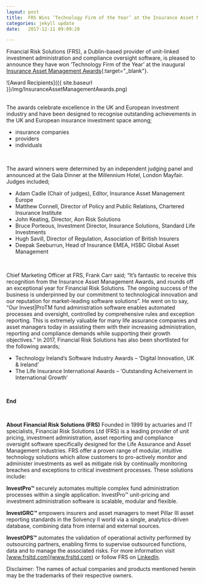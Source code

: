 ```yaml
---
layout: post
title:  FRS Wins ‘Technology Firm of the Year’ at the Insurance Asset Management Awards
categories: jekyll update
date:   2017-12-11 09:09:28

---
```


<!--**Dublin, {{ page.date | date_to_long_string }}** -->

<!-- *FRS Wins ‘Technology Firm of the Year’ at the Insurance Asset Management Awards* -->




Financial Risk Solutions (FRS), a Dublin-based provider of unit-linked investment administration and compliance oversight software, is pleased to announce they have won ‘Technology Firm of the Year’ at the inaugural [Insurance Asset Management Awards](http://insuranceassetmanagement.net/awards/winners17.php){:target="_blank"}. 

![Award Recipients]({{ site.baseurl }}/img/InsuranceAssetManagementAwards.png)<br><br>

The awards celebrate excellence in the UK and European investment industry and have been designed to recognise outstanding achievements in the UK and European insurance investment space among; 
-	insurance companies
-	providers
-	individuals

<br>

The award winners were determined by an independent judging panel and announced at the Gala Dinner at the Millennium Hotel, London Mayfair. Judges included; 

-	Adam Cadle (Chair of judges), Editor, Insurance Asset Management Europe
-	Matthew Connell, Director of Policy and Public Relations, Chartered Insurance Institute
-	John Keating, Director, Aon Risk Solutions
-	Bruce Porteous, Investment Director, Insurance Solutions, Standard Life Investments
-	Hugh Savill, Director of Regulation, Association of British Insurers
-	Deepak Seeburrun, Head of Insurance EMEA, HSBC Global Asset Management

<br>

Chief Marketing Officer at FRS, Frank Carr said; 
“It’s fantastic to receive this recognition from the Insurance Asset Management Awards, and rounds off an exceptional year for Financial Risk Solutions.  The ongoing success of the business is underpinned by our commitment to technological innovation and our reputation for market-leading software solutions”.  He went on to say, “Our Invest|ProTM fund administration software enables automated processes and oversight, controlled by comprehensive rules and exception reporting. This is extremely valuable for many life assurance companies and asset managers today in assisting them with their increasing administration, reporting and compliance demands while supporting their growth objectives.” 
In 2017, Financial Risk Solutions has also been shortlisted for the following awards; 



-	Technology Ireland’s Software Industry Awards – ‘Digital Innovation, UK & Ireland’
-	The Life Insurance International Awards – ‘Outstanding Acheivement in International Growth’

<br>



**End**

<br>


**About Financial Risk Solutions (FRS)**
Founded in 1999 by actuaries and IT specialists, Financial Risk Solutions Ltd (FRS) is a leading provider of unit pricing, investment administration, asset reporting and compliance oversight software specifically designed for the Life Assurance and Asset Management industries. 
FRS offer a proven range of modular, intuitive technology solutions which allow customers to pro-actively monitor and administer investments as well as mitigate risk by continually monitoring breaches and exceptions to critical investment processes. These solutions include:

**InvestPro™** securely automates multiple complex fund administration processes within a single application. InvestPro™ unit-pricing and investment administration software is scalable, modular and flexible. 

**InvestGRC™** empowers insurers and asset managers to meet Pillar III asset reporting standards in the Solvency II world via a single, analytics-driven database, combining data from internal and external sources. 

**InvestOPS™** automates the validation of operational activity performed by outsourcing partners, enabling firms to supervise outsourced functions, data and to manage the associated risks. 
For more information visit [www.frsltd.com](www.frsltd.com) or follow FRS on [LinkedIn](https://www.linkedin.com/company/frs-ltd).


Disclaimer: The names of actual companies and products mentioned herein may be the trademarks of their respective owners.  

